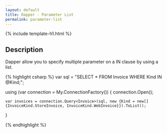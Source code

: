 ```yaml
---
layout: default
title: Dapper - Parameter List 
permalink: parameter-list
---
```


{% include template-h1.html %}

## Description
Dapper allow you to specify multiple parameter on a IN clause by using a list.

{% highlight csharp %}
var sql = "SELECT * FROM Invoice WHERE Kind IN @Kind;";

using (var connection = My.ConnectionFactory())
{
	connection.Open();

	var invoices = connection.Query<Invoice>(sql, new {Kind = new[] {InvoiceKind.StoreInvoice, InvoiceKind.WebInvoice}}).ToList();
}

{% endhighlight %}
